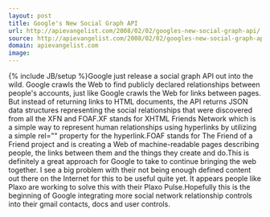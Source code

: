 ```yaml
---
layout: post
title: Google's New Social Graph API
url: http://apievangelist.com/2008/02/02/googles-new-social-graph-api/
source: http://apievangelist.com/2008/02/02/googles-new-social-graph-api/
domain: apievangelist.com
image: 
---
```

{% include JB/setup %}Google just release a social graph API out into the wild. Google crawls the Web to find publicly declared relationships between people's accounts, just like Google crawls the Web for links between pages. But instead of returning links to HTML documents, the API returns JSON data structures representing the social relationships that were discovered from all the XFN and FOAF.XF stands for XHTML Friends Network which is a simple way to represent human relationships using hyperlinks by utilizing a simple rel="" property for the hyperlink.FOAF stands for The Friend of a Friend project and is creating a Web of machine-readable pages describing people, the links between them and the things they create and do.This is definitely a great approach for Google to take to continue bringing the web together.  I see a big problem with their not being enough defined content out there on the Internet for this to be useful quite yet.  It appears people like Plaxo are working to solve this with their Plaxo Pulse.Hopefully this is the beginning of Google integrating more social network relationship controls into their gmail contacts, docs and user controls.